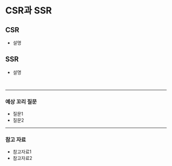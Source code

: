# CSR과 SSR

## CSR
* 설명

## SSR
* 설명

<br/>

---


### 예상 꼬리 질문
* 질문1
* 질문2

---

### 참고 자료
* 참고자료1
* 참고자료2


